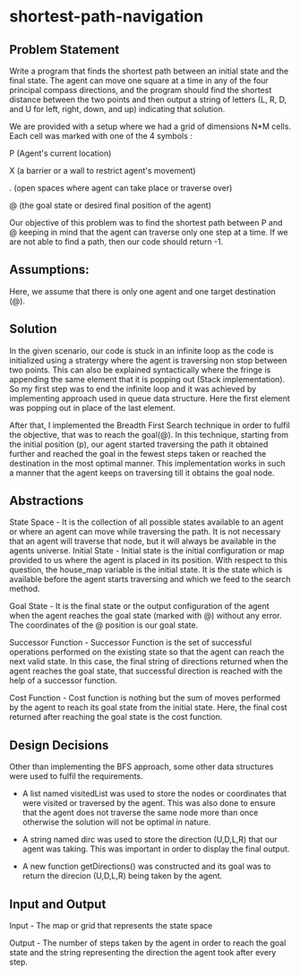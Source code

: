 # shortest-path-navigation

## Problem Statement

Write a program that finds the shortest path between an initial state and the final state. The agent can move one square at a time in any of the four principal compass directions, and the program should find the shortest distance between the two points and then output a string of letters (L, R, D, and U for left, right, down, and up) indicating that solution.

We are provided with a setup where we had a grid of dimensions N*M cells. Each cell was marked with one of the 4 symbols :

P (Agent's current location)

X (a barrier or a wall to restrict agent's movement)

. (open spaces where agent can take place or traverse over)

@ (the goal state or desired final position of the agent)

Our objective of this problem was to find the shortest path between P and @ keeping in mind that the agent can traverse only one step at a time. If we are not able to find a path, then our code should return -1.

## Assumptions:

Here, we assume that there is only one agent and one target destination (@).

## Solution

In the given scenario, our code is stuck in an infinite loop as the code is initialized using a stratergy where the agent is traversing non stop between two points. This can also be explained syntactically where the fringe is appending the same element that it is popping out (Stack implementation). So my first step was to end the infinite loop and it was achieved by implementing approach used in queue data structure. Here the first element was popping out in place of the last element.

After that, I implemented the Breadth First Search technique in order to fulfil the objective, that was to reach the goal(@). In this technique, starting from the initial position (p), our agent started traversing the path it obtained further and reached the goal in the fewest steps taken or reached the destination in the most optimal manner. This implementation works in such a manner that the agent keeps on traversing till it obtains the goal node. 


## Abstractions

State Space - It is the collection of all possible states available to an agent or where an agent can move while traversing the path. It is not necessary that an agent will traverse that node, but it will always be available in the agents universe. Initial State - Initial state is the initial configuration or map provided to us where the  agent is placed in its position. With respect to this question, the house_map variable is the initial state. It is the state which is available 
before the agent starts traversing and which we feed to the search method.

Goal State - It is the final state or the output configuration of the agent when the agent reaches the goal state (marked with @) without any error. The coordinates of the @ position is our goal state.

Successor Function - Successor Function is the set of successful operations performed on the existing state so that the agent can reach the next valid state. In this case, the final string of directions returned when the agent reaches the goal state, that successful direction is reached with the help of a successor function.

Cost Function - Cost function is nothing but the sum of moves performed by the agent to reach its goal state from the initial state. Here, the final cost returned after reaching the goal state is the cost function.

## Design Decisions

Other than implementing the BFS approach, some other data structures were used to fulfil the requirements. 

* A list named visitedList was used to store the nodes or coordinates that were visited or traversed by the agent. This was also done to ensure that the agent does not traverse the same node more than once otherwise the solution will not be optimal in nature.

* A string named dirc was used to store the direction (U,D,L,R) that our agent was taking. This was important in order to display the final output. 

* A new function getDirections() was constructed and its goal was to return the direcion (U,D,L,R) being taken by the agent.


## Input and Output

Input - The map or grid that represents the state space

Output - The number of steps taken by the agent in order to reach the goal state and the string representing the 
direction the agent took after every step.
